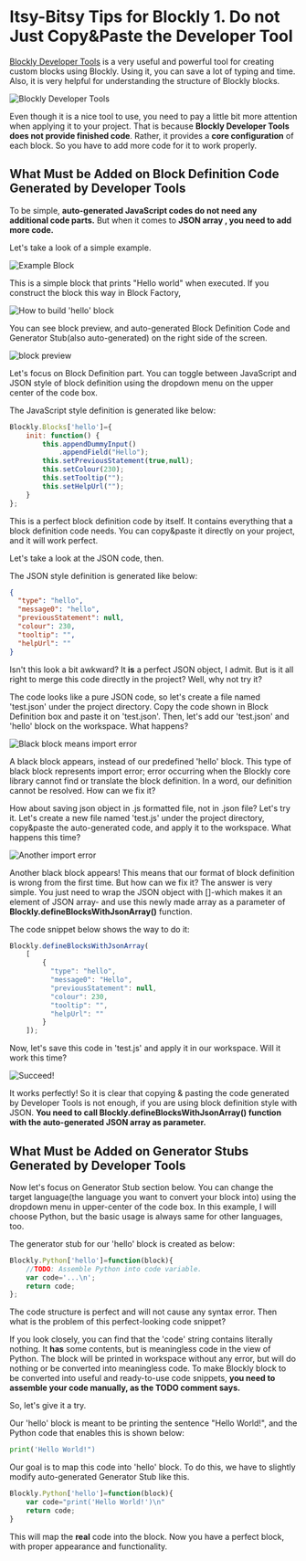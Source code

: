 Itsy-Bitsy Tips for Blockly 1. Do not Just Copy&Paste the Developer Tool
====================================

[Blockly Developer Tools](https://blockly-demo.appspot.com/static/demos/blockfactory/index.html) is a very useful and powerful tool for creating custom blocks using Blockly. Using it, you can save a lot of typing and time. Also, it is very helpful for understanding the structure of Blockly blocks.

![Blockly Developer Tools](img/Dev_tools.png)

Even though it is a nice tool to use, you need to pay a little bit more attention when applying it to your project.
That is because **Blockly Developer Tools does not provide finished code**. Rather, it provides a **core configuration** of each block. So you have to add more code for it to work properly.

What Must be Added on Block Definition Code Generated by Developer Tools
------------------------------------------------------------------------

To be simple, **auto-generated JavaScript codes do not need any additional code parts.** But when it comes to **JSON array , you need to add more code.**

Let's take a look of a simple example.

![Example Block](img/hello_ex.png)


This is a simple block that prints "Hello world" when executed. If you construct the block this way in Block Factory,

![How to build 'hello' block](img/hello_construct.png)

You can see block preview, and auto-generated Block Definition Code and Generator Stub(also auto-generated) on the right side of the screen.

![block preview](img/Previews.png)

Let's focus on Block Definition part. You can toggle between JavaScript and JSON style of block definition using the dropdown menu on the upper center of the code box.

The JavaScript style definition is generated like below: 

```javascript
Blockly.Blocks['hello']={
    init: function() {
        this.appendDummyInput()
            .appendField("Hello");
        this.setPreviousStatement(true,null);
        this.setColour(230);
        this.setTooltip("");
        this.setHelpUrl("");
    }
};
```

This is a perfect block definition code by itself. It contains everything that a block definition code needs. You can copy&paste it directly on your project, and it will work perfect.

Let's take a look at the JSON code, then.

The JSON style definition is generated like below:

```json
{
  "type": "hello",
  "message0": "hello",
  "previousStatement": null,
  "colour": 230,
  "tooltip": "",
  "helpUrl": ""
}
```

Isn't this look a bit awkward? It **is** a perfect JSON object, I admit. But is it all right to merge this code directly in the project? Well, why not try it?

The code looks like a pure JSON code, so let's create a file named 'test.json' under the project directory. Copy the code shown in Block Definition box and paste it on 'test.json'. Then, let's add our 'test.json' and 'hello' block on the workspace. What happens?

![Black block means import error](img/error_ex_1.png)

A black block appears, instead of our predefined 'hello' block. This type of black block represents import error; error occurring when the Blockly core library cannot find or translate the block definition. In a word, our definition cannot be resolved. How can we fix it?

How about saving json object in .js formatted file, not in .json file? Let's try it. Let's create a new file named 'test.js' under the project directory, copy&paste the auto-generated code, and apply it to the workspace. What happens this time? 


![Another import error](img/error_ex_1.png)

Another black block appears! This means that our format of block definition is wrong from the first time. But how can we fix it? The answer is very simple. You just need to wrap the JSON object with []-which makes it an element of JSON array- and use this newly made array as a parameter of **Blockly.defineBlocksWithJsonArray()** function.

The code snippet below shows the way to do it: 

```javascript
Blockly.defineBlocksWithJsonArray(
    [
        {
          "type": "hello",
          "message0": "Hello",
          "previousStatement": null,
          "colour": 230,
          "tooltip": "",
          "helpUrl": ""
        }
    ]);
```

Now, let's save this code in 'test.js' and apply it in our workspace. Will it work this time?

![Succeed!](img/success_ex_1.png)

It works perfectly! So it is clear that copying & pasting the code generated by Developer Tools is not enough, if you are using block definition style with JSON. **You need to call Blockly.defineBlocksWithJsonArray() function with the auto-generated JSON array as parameter.**

What Must be Added on Generator Stubs Generated by Developer Tools
------------------------------------------------------------------------

Now let's focus on Generator Stub section below. You can change the target language(the language you want to convert your block into) using the dropdown menu in upper-center of the code box. In this example, I will choose Python, but the basic usage is always same for other languages, too.

The generator stub for our 'hello' block is created as below:

```javascript
Blockly.Python['hello']=function(block){
    //TODO: Assemble Python into code variable.
    var code='...\n';
    return code;
};
```

The code structure is perfect and will not cause any syntax error. Then what is the problem of this perfect-looking code snippet?

If you look closely, you can find that the 'code' string contains literally nothing. It **has** some contents, but is meaningless code in the view of Python. The block will be printed in workspace without any error, but will do nothing or be converted into meaningless code. To make Blockly block to be converted into useful and ready-to-use code snippets, **you need to assemble your code manually, as the TODO comment says.**

So, let's give it a try.

Our 'hello' block is meant to be printing the sentence "Hello World!", and the Python code that enables this is shown below:

```python
print('Hello World!")
```

Our goal is to map this code into 'hello' block. To do this, we have to slightly modify auto-generated Generator Stub like this.

```javascript
Blockly.Python['hello']=function(block){
    var code="print('Hello World!')\n"
    return code;
}
```

This will map the **real** code into the block. Now you have a perfect block, with proper appearance and functionality. 